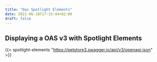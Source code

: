 ```yaml
---
title: "Oas Spotlight Elements"
date: 2021-06-18T17:33:44+02:00
draft: false
---
```


## Displaying a OAS v3 with Spotlight Elements

{{< spotlight-elements "https://petstore3.swagger.io/api/v3/openapi.json" >}}
